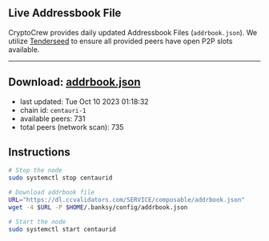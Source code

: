## Live Addressbook File

CryptoCrew provides daily updated Addressbook Files (`addrbook.json`). We utilize [Tenderseed](https://github.com/binaryholdings/tenderseed) to ensure all provided peers have open P2P slots available.

---
**Download: [addrbook.json](https://dl.ccvalidators.com/SERVICE/composable/addrbook.json)**
---

- last updated: Tue Oct 10 2023 01:18:32
- chain id: `centauri-1`
- available peers: 731
- total peers (network scan): 735

## Instructions
```sh
# Stop the node
sudo systemctl stop centaurid

# Download addrbook file
URL="https://dl.ccvalidators.com/SERVICE/composable/addrbook.json"
wget -4 $URL -P $HOME/.banksy/config/addrbook.json

# Start the node
sudo systemctl start centaurid
```
